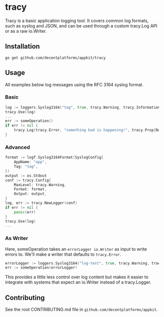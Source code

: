 # tracy

Tracy is a basic application logging tool. It covers common log formats, such as syslog and JSON, and can be used through a custom tracy.Log API or as a raw io.Writer.

## Installation

`go get github.com/decentplatforms/appkit/tracy`

## Usage

All examples below log messages using the RFC 3164 syslog format.

### Basic

```go
log := loggers.Syslog3164("tag", true, tracy.Warning, tracy.Informational, os.Stdout)
tracy.Use(log)
...
err := someOperation()
if err != nil {
    tracy.Log(tracy.Error, "something bad is happening!", tracy.Prop{Name: "detail", Value: err})
}
```

### Advanced

```go
format := logf.Syslog3164Format(SyslogConfig{
    AppName: "app",
    Tag: "tag",
})
output := os.Stdout
conf := tracy.Config{
    MaxLevel: tracy.Warning,
    Format: format,
    Output: output,
}
log, err := tracy.NewLogger(conf)
if err != nil {
    panic(err)
}
tracy.Use(log)
...
```

### As Writer

Here, someOperation takes an `errorLogger io.Writer` as input to write errors to. We'll make a writer that defaults to `tracy.Error`.

```go
errorLogger := loggers.Syslog3164("log-test", true, tracy.Warning, tracy.Error, os.Stdout)
err := someOperation(errorLogger)
```

This provides a little less control over log content but makes it easier to integrate with systems that expect an io.Writer instead of a tracy.Logger.

## Contributing

See the root CONTRIBUTING.md file in `github.com/decentplatforms/appkit`.
